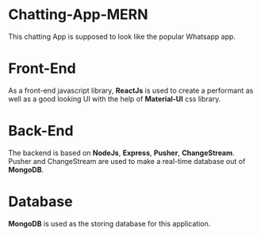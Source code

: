 # Chatting-App-MERN
This chatting App is supposed to look like the popular Whatsapp app.
# Front-End
As a front-end javascript library, **ReactJs** is used to create a performant as well as a good looking UI with the help of **Material-UI** css library.
# Back-End
The backend is based on **NodeJs**, **Express**, **Pusher**, **ChangeStream**. 
<br> 
Pusher and ChangeStream are used to make a real-time database out of **MongoDB**.
# Database 
**MongoDB** is used as the storing database for this application. 
